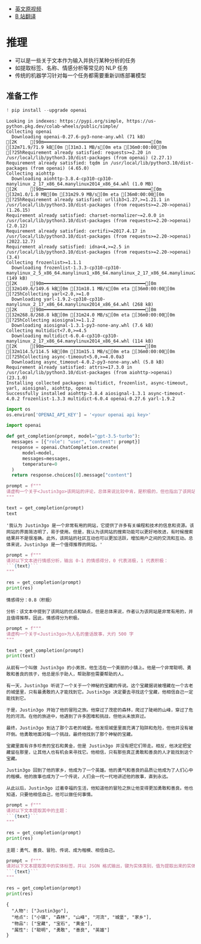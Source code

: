 - [英文原视频](https://learn.deeplearning.ai/chatgpt-prompt-eng/lesson/1/introduction)
- [B 站翻译](https://www.bilibili.com/video/BV1No4y1t7Zn)

# 推理

- 可以是一些关于文本作为输入并执行某种分析的任务
- 如提取标签、名称、情感分析等常见的 NLP 任务
- 传统的机器学习针对每一个任务都需要重新训练部署模型

## 准备工作


```python
! pip install --upgrade openai
```

    Looking in indexes: https://pypi.org/simple, https://us-python.pkg.dev/colab-wheels/public/simple/
    Collecting openai
      Downloading openai-0.27.6-py3-none-any.whl (71 kB)
    [2K     [90m━━━━━━━━━━━━━━━━━━━━━━━━━━━━━━━━━━━━━━━━[0m [32m71.9/71.9 kB[0m [31m3.1 MB/s[0m eta [36m0:00:00[0m
    [?25hRequirement already satisfied: requests>=2.20 in /usr/local/lib/python3.10/dist-packages (from openai) (2.27.1)
    Requirement already satisfied: tqdm in /usr/local/lib/python3.10/dist-packages (from openai) (4.65.0)
    Collecting aiohttp
      Downloading aiohttp-3.8.4-cp310-cp310-manylinux_2_17_x86_64.manylinux2014_x86_64.whl (1.0 MB)
    [2K     [90m━━━━━━━━━━━━━━━━━━━━━━━━━━━━━━━━━━━━━━━━[0m [32m1.0/1.0 MB[0m [31m29.9 MB/s[0m eta [36m0:00:00[0m
    [?25hRequirement already satisfied: urllib3<1.27,>=1.21.1 in /usr/local/lib/python3.10/dist-packages (from requests>=2.20->openai) (1.26.15)
    Requirement already satisfied: charset-normalizer~=2.0.0 in /usr/local/lib/python3.10/dist-packages (from requests>=2.20->openai) (2.0.12)
    Requirement already satisfied: certifi>=2017.4.17 in /usr/local/lib/python3.10/dist-packages (from requests>=2.20->openai) (2022.12.7)
    Requirement already satisfied: idna<4,>=2.5 in /usr/local/lib/python3.10/dist-packages (from requests>=2.20->openai) (3.4)
    Collecting frozenlist>=1.1.1
      Downloading frozenlist-1.3.3-cp310-cp310-manylinux_2_5_x86_64.manylinux1_x86_64.manylinux_2_17_x86_64.manylinux2014_x86_64.whl (149 kB)
    [2K     [90m━━━━━━━━━━━━━━━━━━━━━━━━━━━━━━━━━━━━━━[0m [32m149.6/149.6 kB[0m [31m18.1 MB/s[0m eta [36m0:00:00[0m
    [?25hCollecting yarl<2.0,>=1.0
      Downloading yarl-1.9.2-cp310-cp310-manylinux_2_17_x86_64.manylinux2014_x86_64.whl (268 kB)
    [2K     [90m━━━━━━━━━━━━━━━━━━━━━━━━━━━━━━━━━━━━━━[0m [32m268.8/268.8 kB[0m [31m24.0 MB/s[0m eta [36m0:00:00[0m
    [?25hCollecting aiosignal>=1.1.2
      Downloading aiosignal-1.3.1-py3-none-any.whl (7.6 kB)
    Collecting multidict<7.0,>=4.5
      Downloading multidict-6.0.4-cp310-cp310-manylinux_2_17_x86_64.manylinux2014_x86_64.whl (114 kB)
    [2K     [90m━━━━━━━━━━━━━━━━━━━━━━━━━━━━━━━━━━━━━━[0m [32m114.5/114.5 kB[0m [31m15.1 MB/s[0m eta [36m0:00:00[0m
    [?25hCollecting async-timeout<5.0,>=4.0.0a3
      Downloading async_timeout-4.0.2-py3-none-any.whl (5.8 kB)
    Requirement already satisfied: attrs>=17.3.0 in /usr/local/lib/python3.10/dist-packages (from aiohttp->openai) (23.1.0)
    Installing collected packages: multidict, frozenlist, async-timeout, yarl, aiosignal, aiohttp, openai
    Successfully installed aiohttp-3.8.4 aiosignal-1.3.1 async-timeout-4.0.2 frozenlist-1.3.3 multidict-6.0.4 openai-0.27.6 yarl-1.9.2
    


```python
import os
os.environ['OPENAI_API_KEY'] = '<your openai api key>'
```


```python
import openai

def get_completion(prompt, model="gpt-3.5-turbo"):
  messages = [{"role": "user", "content": prompt}]
  response = openai.ChatCompletion.create(
      model=model,
      messages=messages,
      temperature=0
  )
  return response.choices[0].message["content"]
```


```python
prompt = f"""
请虚构一个关于<Justin3go>该网站的评论，总体来说比较中肯，是积极的，但也指出了该网站的某些缺点，大约 100 字
"""

text = get_completion(prompt)
text
```




    '我认为 Justin3go 是一个非常有用的网站，它提供了许多有关编程和技术的信息和资源。该网站的界面简洁明了，易于使用。但是，我认为该网站的搜索功能可以更好地改进，有时候搜索结果并不是很准确。此外，该网站的社区互动也可以更加活跃，增加用户之间的交流和互动。总体来说，Justin3go 是一个值得推荐的网站。'




```python
prompt = f"""
请对以下文本进行情感分析，输出 0-1 的情感得分，0 代表消极，1 代表积极：
```{text}```
"""

res = get_completion(prompt)
print(res)
```

    情感得分：0.8（积极）
    
    分析：该文本中提到了该网站的优点和缺点，但是总体来说，作者认为该网站是非常有用的，并且值得推荐。因此，情感得分为积极。
    


```python
prompt = f"""
请虚构一个关于<Justin3go>为人名的童话故事，大约 500 字
"""

text = get_completion(prompt)
print(text)
```

    从前有一个叫做 Justin3go 的小男孩，他生活在一个美丽的小镇上。他是一个非常聪明、勇敢和善良的孩子，他总是乐于助人，帮助那些需要帮助的人。
    
    有一天，Justin3go 听说了一个关于一个神秘的宝藏的传说。这个宝藏据说被埋藏在一个古老的城堡里，只有最勇敢的人才能找到它。Justin3go 决定要去寻找这个宝藏，他相信自己一定能找到它。
    
    于是，Justin3go 开始了他的冒险之旅。他穿过了茂密的森林，爬过了陡峭的山峰，穿过了危险的河流。在他的旅途中，他遇到了许多困难和挑战，但他从未放弃过。
    
    最终，Justin3go 到达了那个古老的城堡。他发现城堡里面充满了陷阱和危险，但他并没有被吓倒。他勇敢地面对每一个挑战，最终他找到了那个神秘的宝藏。
    
    宝藏里面有许多珍贵的宝石和黄金，但是 Justin3go 并没有把它们带走。相反，他决定把宝藏留在那里，让其他人也有机会来寻找它。他相信，只有那些真正勇敢和善良的人才能找到这个宝藏。
    
    Justin3go 回到了他的家乡，他成为了一个英雄。他的勇气和善良的品质让他成为了人们心中的楷模。他的故事也成为了一个传说，人们会一代一代地讲述他的故事，直到永远。
    
    从此以后，Justin3go 过着幸福的生活，他知道他的冒险之旅让他变得更加勇敢和善良。他也知道，只要他相信自己，他可以做任何事情。
    


```python
prompt = f"""
请对以下文本提取其中的主题：
```{text}```
"""

res = get_completion(prompt)
print(res)
```

    主题：勇气、善良、冒险、传说、成为楷模、相信自己。
    


```python
prompt = f"""
请对以下文本提取其中的实体标签，并以 JSON 格式输出，键为实体类别，值为提取出来的实体：
```{text}```
"""

res = get_completion(prompt)
print(res)
```

    {
      "人物": ["Justin3go"],
      "地点": ["小镇", "森林", "山峰", "河流", "城堡", "家乡"],
      "物品": ["宝藏", "宝石", "黄金"],
      "属性": ["聪明", "勇敢", "善良", "英雄"]
    }
    


```python

```
